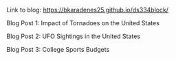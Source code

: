 Link to blog: https://bkaradenes25.github.io/ds334block/

Blog Post 1: Impact of Tornadoes on the United States

Blog Post 2: UFO Sightings in the United States

Blog Post 3: College Sports Budgets
